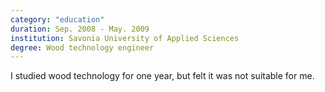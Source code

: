 ```yaml
---
category: "education"
duration: Sep. 2008 - May. 2009
institution: Savonia University of Applied Sciences
degree: Wood technology engineer
---
```


I studied wood technology for one year, but felt it was not suitable
for me.